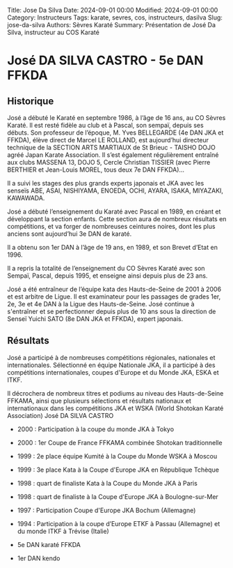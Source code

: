 Title: Jose Da Silva
Date: 2024-09-01 00:00
Modified: 2024-09-01 00:00
Category: Instructeurs
Tags: karate, sevres, cos, instructeurs, dasilva
Slug: jose-da-silva
Authors: Sèvres Karaté 
Summary: Présentation de José Da Silva, instructeur au COS Karaté

# José DA SILVA CASTRO - 5e DAN FFKDA


## Historique

José a débuté le Karaté en septembre 1986, à l’âge de 16 ans, au CO Sèvres Karaté. Il est resté fidèle au club et à Pascal, son sempaï, depuis ses débuts. Son professeur de l’époque, M. Yves BELLEGARDE (4e DAN JKA et FFKDA), élève direct de Marcel LE ROLLAND, est aujourd’hui directeur technique de la SECTION ARTS MARTIAUX de St Brieuc - TAISHO DOJO agréé Japan Karate Association. Il s’est également régulièrement entraîné aux clubs MASSENA 13, DOJO 5, Cercle Christian TISSIER (avec Pierre BERTHIER et Jean-Louis MOREL, tous deux 7e DAN FFKDA)…

Il a suivi les stages des plus grands experts japonais et JKA avec les senseïs ABE, ASAI, NISHIYAMA, ENOEDA, OCHI, AYARA, ISAKA, MIYAZAKI, KAWAWADA.

José a débuté l’enseignement du Karaté avec Pascal en 1989, en créant et développant la section enfants. Cette section aura de nombreux résultats en compétitions, et va forger de nombreuses ceintures noires, dont les plus anciens sont aujourd’hui 3e DAN de karaté.

Il a obtenu son 1er DAN à l’âge de 19 ans, en 1989, et son Brevet d’Etat en 1996.

Il a repris la totalité de l’enseignement du CO Sèvres Karaté avec son Sempaï, Pascal, depuis 1995, et enseigne ainsi depuis plus de 23 ans.

José a été entraîneur de l’équipe kata des Hauts-de-Seine de 2001 à 2006 et est arbitre de Ligue. Il est examinateur pour les passages de grades 1er, 2e, 3e et 4e DAN à la Ligue des Hauts-de-Seine.
José continue à s'entraîner et se perfectionner depuis plus de 10 ans sous la direction de Senseï Yuichi SATO (8e DAN JKA et FFKDA), expert japonais.

 
## Résultats

José a participé à de nombreuses compétitions régionales, nationales et internationales. Sélectionné en équipe Nationale JKA, il a participé à des compétitions internationales, coupes d'Europe et du Monde JKA, ESKA et ITKF.

Il décrochera de nombreux titres et podiums au niveau des Hauts-de-Seine FFKAMA, ainsi que plusieurs sélections et résultats nationaux et internationaux dans les compétitions JKA et WSKA (World Shotokan Karaté Association)
José DA SILVA CASTRO

- 2000 : Participation à la coupe du monde JKA à Tokyo
- 2000 : 1er Coupe de France FFKAMA combinée Shotokan traditionnelle
- 1999 : 2e place équipe Kumité à la Coupe du Monde WSKA à Moscou
- 1999 : 3e place Kata à la Coupe d'Europe JKA en République Tchèque
- 1998 : quart de finaliste Kata à la Coupe du Monde JKA à Paris
- 1998 : quart de finaliste à la Coupe d'Europe JKA à Boulogne-sur-Mer
- 1997 : Participation Coupe d'Europe JKA Bochum (Allemagne)
- 1994 : Participation à la coupe d’Europe ETKF à Passau (Allemagne) et du monde ITKF à Trévise (Italie)


- 5e DAN karaté FFKDA 
- 1er DAN kendo
